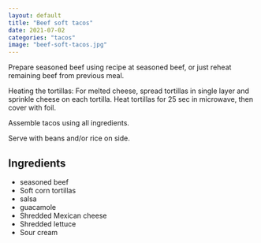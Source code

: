 ```yaml
---
layout: default
title: "Beef soft tacos"
date: 2021-07-02
categories: "tacos"
image: "beef-soft-tacos.jpg"
---
```


Prepare seasoned beef using recipe at seasoned beef, or just reheat remaining beef from previous meal.

Heating the tortillas: For melted cheese, spread tortillas in single layer and sprinkle cheese on each tortilla. 
Heat tortillas for 25 sec in microwave, then cover with foil.

Assemble tacos using all ingredients. 

Serve with beans and/or rice on side. 

## Ingredients

* seasoned beef
* Soft corn tortillas
* salsa
* guacamole
* Shredded Mexican cheese
* Shredded lettuce
* Sour cream

